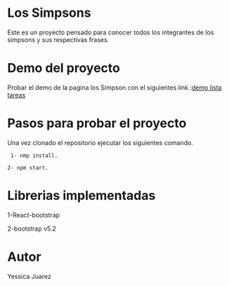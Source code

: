 # Los Simpsons
Este es un proyecto pensado para conocer todos los integrantes de los simpsons y sus respectivas frases.

# Demo del proyecto
Probar el demo de la pagina los Simpson con el siguientes link :[demo lista tareas](practica-lossimpson.netlify.app)

# Pasos para probar el proyecto
Una vez clonado el repositorio ejecutar los siguientes comando.

` 1- nmp install.`

`2- npm start. `

# Librerias implementadas

1-React-bootstrap

2-bootstrap v5.2

# Autor

Yessica Juarez